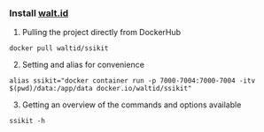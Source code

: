 ### Install [walt.id](https://walt.id/)

1. Pulling the project directly from DockerHub
```
docker pull waltid/ssikit
```
2. Setting and alias for convenience
```
alias ssikit="docker container run -p 7000-7004:7000-7004 -itv $(pwd)/data:/app/data docker.io/waltid/ssikit"
```

3. Getting an overview of the commands and options available
```
ssikit -h
```